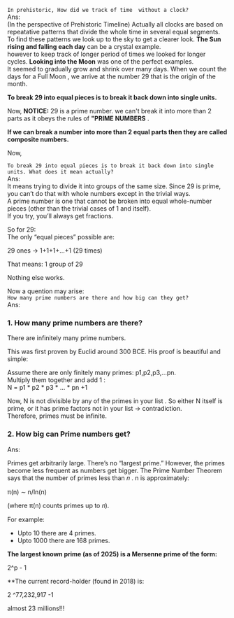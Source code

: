 `In prehistoric, How did we track of time  without a clock? `<br>
Ans:<br>
(In the perspective of Prehistoric Timeline) Actually all clocks are based on repeatative patterns that divide the whole time in several equal segments. To find these patterns we look up to the sky to get a clearer look. **The Sun rising and falling each day** can be a crystal example.  <br>
however to keep track of longer period of times we looked for longer cycles. **Looking into the Moon** was one of the perfect examples.<br> 
It seemed to gradually grow and shrink over many days. When we count the days for a Full Moon , we arrive at the number 29 that is the origin of the month. <bn>

**To break 29 into equal pieces is to break it back down into single units.**<br>

Now, **NOTICE:**
29 is a prime number. we can't break it into more than 2 parts as it obeys the rules of **"PRIME NUMBERS** . <br>

**If we can break a number into more than 2 equal parts then they are called composite numbers.** 


Now,

`To break 29 into equal pieces is to break it back down into single units. What does it mean actually?`<br>
Ans:<br>
It means trying to divide it into groups of the same size. Since 29 is prime, you can’t do that with whole numbers except in the trivial ways.<br>
A prime number is one that cannot be broken into equal whole-number pieces (other than the trivial cases of 1 and itself).<br>
If you try, you’ll always get fractions.

So for  29: <br>
The only “equal pieces” possible are:

29 ones → 1+1+1+...+1 (29 times)

That means: 1 group of  29

Nothing else works.


Now a quention may arise:<br>
`How many prime numbers are there and how big can they get?` <br>
Ans: <br>

### **1. How many prime numbers are there?**


There are infinitely many prime numbers.

This was first proven by Euclid around 300 BCE. His proof is beautiful and simple:

Assume there are only finitely many primes: p1,p2,p3,...pn. <br>
Multiply them together and add 1 : <br> 
N = p1 * p2 * p3 * ... * pn +1 <br>

Now, 
N is not divisible by any of the primes in your list . So either N itself is prime, or it has prime factors not in your list → contradiction.<br>
Therefore, primes must be infinite.


### **2. How big can Prime numbers get?** <br>
Ans:<br>

Primes get arbitrarily large. There’s no “largest prime.” However, the primes become less frequent as numbers get bigger. The Prime Number Theorem says that the number of primes less than 𝑛 . 
n is approximately:   

π(n) ∼ n/ln(n)

(where π(n) counts primes up to 𝑛).

For example:<br>
 - Upto 10 there are 4 primes.
 - Upto 1000 there are 168 primes.

**The largest known prime (as of 2025) is a Mersenne prime of the form:**

2^p - 1

**The current record-holder (found in 2018) is:

 2 ^77,232,917 -1 
 
 almost 23 millions!!!
